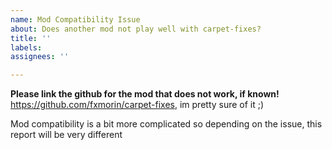 ```yaml
---
name: Mod Compatibility Issue
about: Does another mod not play well with carpet-fixes?
title: ''
labels:
assignees: ''

---
```


**Please link the github for the mod that does not work, if known!**
https://github.com/fxmorin/carpet-fixes, im pretty sure of it ;)

Mod compatibility is a bit more complicated so depending on the issue, this report will be very different
